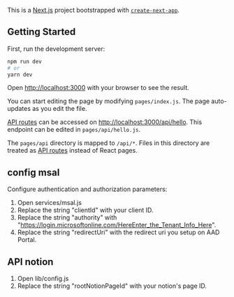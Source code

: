 This is a [Next.js](https://nextjs.org/) project bootstrapped with [`create-next-app`](https://github.com/vercel/next.js/tree/canary/packages/create-next-app).

## Getting Started

First, run the development server:

```bash
npm run dev
# or
yarn dev
```

Open [http://localhost:3000](http://localhost:3000) with your browser to see the result.

You can start editing the page by modifying `pages/index.js`. The page auto-updates as you edit the file.

[API routes](https://nextjs.org/docs/api-routes/introduction) can be accessed on [http://localhost:3000/api/hello](http://localhost:3000/api/hello). This endpoint can be edited in `pages/api/hello.js`.

The `pages/api` directory is mapped to `/api/*`. Files in this directory are treated as [API routes](https://nextjs.org/docs/api-routes/introduction) instead of React pages.

## config msal

Configure authentication and authorization parameters:

1.  Open services/msal.js
2.  Replace the string "clientId" with your client ID.
3.  Replace the string "authority" with "https://login.microsoftonline.com/HereEnter_the_Tenant_Info_Here".
4.  Replace the string "redirectUri" with the redirect uri you setup on AAD Portal.

## API notion

1. Open lib/config.js
2. Replace the string "rootNotionPageId" with your notion's page ID.
